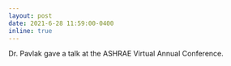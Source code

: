 ```yaml
---
layout: post
date: 2021-6-28 11:59:00-0400
inline: true
---
```


Dr. Pavlak gave a talk at the ASHRAE Virtual Annual Conference.
